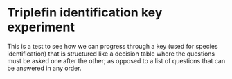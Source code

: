 # Triplefin identification key experiment

This is a test to see how we can progress through a key (used for species identification) that is structured like a decision table where the questions must be asked one after the other; as opposed to a list of questions that can be answered in any order.
